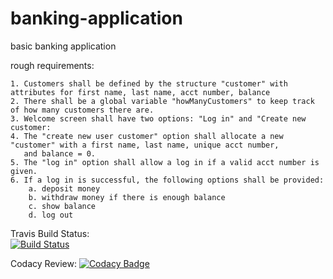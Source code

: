 # banking-application
basic banking application

rough requirements:

    1. Customers shall be defined by the structure "customer" with attributes for first name, last name, acct number, balance
    2. There shall be a global variable "howManyCustomers" to keep track of how many customers there are.
    3. Welcome screen shall have two options: "Log in" and "Create new customer:
    4. The "create new user customer" option shall allocate a new "customer" with a first name, last name, unique acct number,
       and balance = 0.
    5. The "log in" option shall allow a log in if a valid acct number is given.
    6. If a log in is successful, the following options shall be provided:
        a. deposit money
        b. withdraw money if there is enough balance
        c. show balance
        d. log out
    
Travis Build Status:    
[![Build Status](https://travis-ci.com/Erick-D-S/banking-application.svg?branch=master)](https://travis-ci.com/Erick-D-S/banking-application)

Codacy Review:
[![Codacy Badge](https://app.codacy.com/project/badge/Grade/4ed056e9d2cd44c2a6c3eee3dbd86241)](https://www.codacy.com/manual/Erick-D-S/banking-application?utm_source=github.com&amp;utm_medium=referral&amp;utm_content=Erick-D-S/banking-application&amp;utm_campaign=Badge_Grade)
